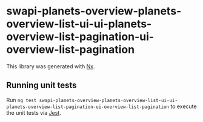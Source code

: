 # swapi-planets-overview-planets-overview-list-ui-ui-planets-overview-list-pagination-ui-overview-list-pagination

This library was generated with [Nx](https://nx.dev).

## Running unit tests

Run `ng test swapi-planets-overview-planets-overview-list-ui-ui-planets-overview-list-pagination-ui-overview-list-pagination` to execute the unit tests via [Jest](https://jestjs.io).
